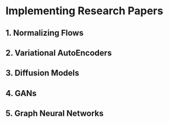 # Implementing Research Papers
## 1. Normalizing Flows

## 2. Variational AutoEncoders

## 3. Diffusion Models

## 4. GANs

## 5. Graph Neural Networks
